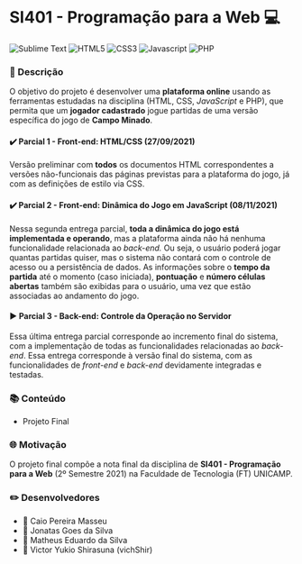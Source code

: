 # SI401 - Programação para a Web 💻
![Sublime Text](https://img.shields.io/badge/sublime_text-%23575757.svg?&style=for-the-badge&logo=sublime-text&logoColor=important) ![HTML5](https://img.shields.io/badge/HTML5-E34F26?style=for-the-badge&logo=html5&logoColor=white) ![CSS3](https://img.shields.io/badge/CSS3-1572B6?style=for-the-badge&logo=css3&logoColor=white) ![Javascript](https://img.shields.io/badge/JavaScript-323330?style=for-the-badge&logo=javascript&logoColor=F7DF1E) ![PHP](https://img.shields.io/badge/PHP-777BB4?style=for-the-badge&logo=php&logoColor=white)
### 📃 Descrição
O objetivo do projeto é desenvolver uma **plataforma online** usando as ferramentas estudadas na disciplina (HTML, CSS, _JavaScript_ e PHP),  que permita que um **jogador cadastrado** jogue partidas de uma versão específica do jogo de **Campo Minado**.

#### ✔️ Parcial 1 - Front-end: HTML/CSS (27/09/2021)
Versão preliminar com **todos** os documentos HTML correspondentes a versões não-funcionais das páginas previstas para a plataforma do jogo, já com as definições de estilo via CSS.

#### ✔️ Parcial 2 - Front-end: Dinâmica do Jogo em JavaScript (08/11/2021)

Nessa segunda entrega parcial, **toda a dinâmica do jogo está implementada e operando**, mas a plataforma ainda não há nenhuma funcionalidade relacionada ao *back-end.* Ou seja, o usuário poderá jogar quantas partidas quiser, mas o sistema não contará com o controle de acesso ou a persistência de dados. As informações sobre o **tempo da partida** até o momento (caso iniciada), **pontuação** e **número células abertas** também são exibidas para o usuário, uma vez que estão associadas ao andamento do jogo.

#### ▶️ Parcial 3 - Back-end: Controle da Operação no Servidor

Essa última entrega parcial corresponde ao incremento final do sistema, com a implementação de todas as funcionalidades relacionadas ao *back-end*. Essa entrega corresponde à versão final do sistema, com as funcionalidades de *front-end* e *back-end* devidamente integradas e testadas.

### 📚 Conteúdo
- Projeto Final

### 🌐 Motivação
O projeto final compõe a nota final da disciplina de **SI401 - Programação para a Web** (2º Semestre 2021) na Faculdade de Tecnologia (FT) UNICAMP.

### ✏️ Desenvolvedores
- 👦 Caio Pereira Masseu
- 👦 Jonatas Goes da Silva
- 👦 Matheus Eduardo da Silva
- 👦 Victor Yukio Shirasuna (vichShir)